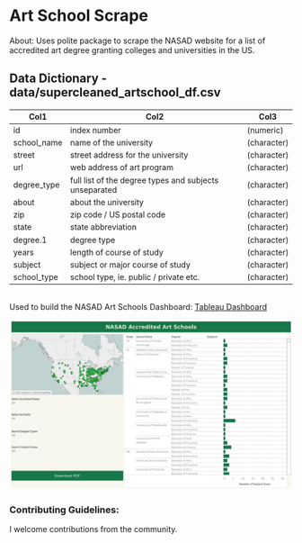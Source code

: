 
# Art School Scrape

About: Uses polite package to scrape the NASAD website for a list of
accredited art degree granting colleges and universities in the US.

## Data Dictionary - data/supercleaned_artschool_df.csv

| Col1        | Col2                                                   | Col3        |
|-----------------|---------------------------|---------------------------|
| id          | index number                                           | (numeric)   |
| school_name | name of the university                                 | (character) |
| street      | street address for the university                      | (character) |
| url         | web address of art program                             | (character) |
| degree_type | full list of the degree types and subjects unseparated | (character) |
| about       | about the university                                   | (character) |
| zip         | zip code / US postal code                              | (character) |
| state       | state abbreviation                                     | (character) |
| degree.1    | degree type                                            | (character) |
| years       | length of course of study                              | (character) |
| subject     | subject or major course of study                       | (character) |
| school_type | school type, ie. public / private etc.                 | (character) |

\
Used to build the NASAD Art Schools Dashboard: [Tableau
Dashboard](https://public.tableau.com/views/ArtSchoolList/ArtSchoolListDashboard?:language=en-US&publish=yes&:display_count=n&:origin=viz_share_link)

[![](images/Art%20School%20List%20Dashboard.png)](https://public.tableau.com/app/profile/dan.gunn/viz/ArtSchoolList/ArtSchoolListDashboard?publish=yes)

### Contributing Guidelines:

I welcome contributions from the community.
